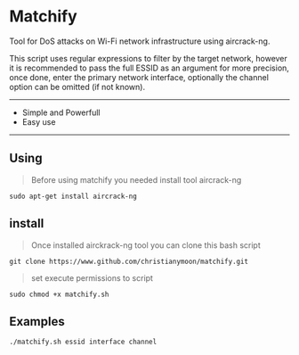 <h1>Matchify</h1>
Tool for DoS attacks on Wi-Fi network infrastructure using aircrack-ng.

This script uses regular expressions to filter by the target network, however it is recommended to pass the full ESSID as an argument for more precision, once done, enter the primary network interface, optionally the channel option can be omitted (if not known).

---
<ul>
  <li>Simple and Powerfull</li>
  <li>Easy use</li>
</ul>

---

## Using 

> Before using matchify you needed install tool aircrack-ng 

<code>sudo apt-get install aircrack-ng</code>

## install

> Once installed airckrack-ng tool you can clone this bash script

```git clone https://www.github.com/christianymoon/matchify.git```

> set execute permissions to script

`sudo chmod +x matchify.sh`

## Examples

`./matchify.sh essid interface channel`
